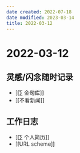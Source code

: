 ```yaml
---
date created: 2022-07-18
date modified: 2023-03-14
title: 2022-03-12
---
```


# 2022-03-12

## 灵感/闪念随时记录

- [[∑ 金句库]]
- [[不看新闻]]

## 工作日志

- [[∑ 个人简历]]
- [[URL scheme]]
